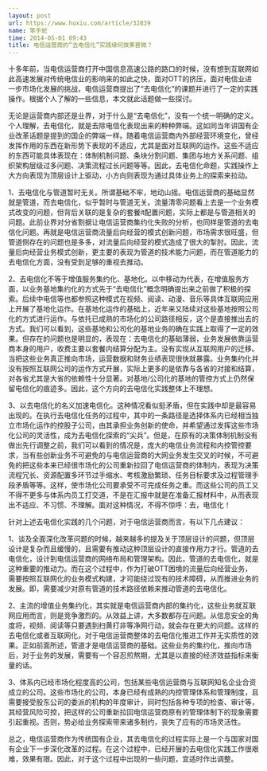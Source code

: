```yaml
---
layout: post
url: https://www.huxiu.com/article/32839
name: 笨手蛇
time: 2014-05-01 09:43
title: 电信运营商的“去电信化”实践缘何效果甚微？
---
```

十多年前，当电信运营商打开中国信息高速公路的路口的时候，没有想到互联网如此高速发展对传统电信业的影响来的如此之快，面对OTT的挤压，面对电信业进一步市场化发展的挑战，电信运营商提出了“去电信化”的课题并进行了一定的实践操作。根据个人了解的一些信息，本文就此话题做一些探讨。

无论是运营商内部还是业界，对于什么是“去电信化”，没有一个统一明确的定义。个人理解，去电信化，就是去除电信化表现出来的种种弊端。这如同当年讲国有企业改革话题是提到的国企的弊端一样。随着电信运营商内外部经营环境变化，曾经发挥作用的东西在新形势下表现的不适应，尤其是面对互联网的运作。这些不适应的东西可能具体表现在：体制机制问题、条块分割问题、集团与地方关系问题、组织架构层级过多问题、决策流程过长问题等等。因此，去电信化命题，实践操作上大方向表现为顶层设计上驱动，小方向则表现为通过具体业务上的探索来拉动。

1、去电信化与管道暂时无关。所谓基础不牢，地动山摇。电信运营商的基础显然就是管道，而去电信化，似乎暂时与管道无关。流量清零问题看上去是一个业务模式改变的问题，但背后关联的是复杂的套餐it配置问题，实际上都是与管道相关的问题。此前业界对分省割据让电信运营商集约化失败的分析，也同样是管道的去电信化问题。再就是电信运营商流量后向经营的模式创新问题，市场需求很旺盛，但管道侧存在的问题也是多多，对流量后向经营的模式造成了很大的掣肘。因此，流量后向经营业务模式创新，更主要的表现为管道的技术能力问题，而在管道能力的去电信化方面，没有受到足够的重视去推动。

2、去电信化不等于增值服务集约化、基地化。以中移动为代表，在增值服务方面，以业务基地集约化的方式先于“去电信化”概念明确提出来之前做了积极的探索。后续中电信等也都参照这种模式在视频、阅读、动漫、音乐等具体互联网应用上开展了基地化运作。在基地化运作的基础上，近年来又陆续对这些基地按照公司化的方式进行运作。与依托已成熟的市场化的公司路径相反，这个是直接推出去的方式。我们可以看到，这些基地和公司化的基地业务的确在实践上取得了一定的效果。但存在的问题也是明显的，表现在：去电信化的基础薄弱，业务发展依靠运营商本身的用户，收费主要以套餐内结算分配为主。没有实现从互联网用户的迁移。当把这些业务真正推向市场，运营数据和财务业绩表现很快就暴露。业务集约化并没有按照互联网公司的运作方式开展，实际上更多的是依靠与各省的对接和结算，对各省尤其是大省的依赖性十分显著。对基地/公司化的基地的管控方式上仍然保留电信化的痕迹多。因此，这个方向的去电信化实践整体上不理想。

3、以去电信化的名义加速电信化。这种情况看似挺矛盾，但在实践中却是最容易出现的。在执行去电信化任务的过程中，其中的一条路径是选择体系内已经相当独立市场化运作的控股子公司，由其承担业务创新的使命，并希望通过发挥这些市场化公司的灵活性，成为去电信化探索的“尖兵”。但是，在原有的决策体制机制没有做出先行调整之前，我们可以看到的情况是，庞大的电信业务流程和内控管控要求，当有些创新业务不可避免的与电信运营商的大网业务发生交叉的时候，不可避免的把这些本来已经很市场化的公司重新拉回了电信运营商的体制内，表现为决策流程冗长、资源配置多环节过手缩水、考核激励繁琐、任务目标要求及过程管理手段矛盾等等。这样，使市场化公司要承受不可完成任务之重。而这些公司的员工又不得不更多与体系内员工打交道，不是在汇报中就是在准备汇报材料中，从而表现出不适应、不习惯、不理解。面对这种情况，不得不惊呼：去，电信化！

针对上述去电信化实践的几个问题，对于电信运营商而言，有以下几点建议：

1、谈及全面深化改革问题的时候，越来越多的提及关于顶层设计的问题，但顶层设计是复杂而且缓慢的，且需要有推动这种顶层设计的直接作用力才行。管道的去电信化，设计到电信运营商的网络布局和管理架构。因此，管道的去电信化，就是这种重要的推动力。而在这个过程中，作为打破OTT困境的流量后向经营业务，需要按照互联网化的业务模式构建，才可能绕过现有的技术障碍，从而推进业务的发展。即，需要减少对原有管道的技术路径依赖来推动管道的去电信化。

2、主流的增值业务集约化，其实就是电信运营商内部的集约化，这些业务就互联网应用而言，则是竞争激烈的。从效益上讲，大多数都存在问题。从信息安全的角度将，视频、阅读等只要遇到扫黄打非等净网行动，就会存在更大的问题。这样的去电信化或者互联网化，对于电信运营商整体的去电信化推进工作并无实质性的效果。正如前面所述，管道才是电信运营商的基础。这些业务的集约化，推向市场后，对于业务的发展，需要有一个容忍煎熬期，尤其是以直接的经济效益指标来衡量的话。

3、体系内已经市场化程度高的公司，包括某些电信运营商与互联网知名企业合资成立的公司。这些市场化的公司，本身已经有成熟的内控管理体系和管理制度，且需要接受股东公司的委派的机构的年度审计，同时包括各种专项的检查、审计等，其经营风险可控，把这样的公司重新拉回电信运营商原有的管理体制下的现象需要引起重视。否则，势必给业务探索带来诸多制约，丧失了应有的市场灵活性。

总之，电信运营商作为传统国有企业，其去电信化的过程实际上是一个与国家对国有企业下一步深化改革的过程。在这个过程中，已经开展的去电信化实践工作很艰难，效果有限。因此，对于这个过程中出现的一些问题，宜适时作出调整。

